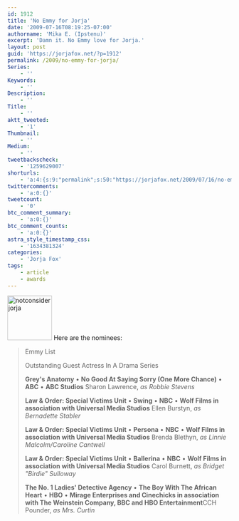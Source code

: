 ```yaml
---
id: 1912
title: 'No Emmy for Jorja'
date: '2009-07-16T08:19:25-07:00'
authorname: 'Mika E. (Ipstenu)'
excerpt: 'Damn it. No Emmy love for Jorja.'
layout: post
guid: 'https://jorjafox.net/?p=1912'
permalink: /2009/no-emmy-for-jorja/
Series:
    - ''
Keywords:
    - ''
Description:
    - ''
Title:
    - ''
aktt_tweeted:
    - '1'
Thumbnail:
    - ''
Medium:
    - ''
tweetbackscheck:
    - '1259629007'
shorturls:
    - 'a:4:{s:9:"permalink";s:50:"https://jorjafox.net/2009/07/16/no-emmy-for-jorja/";s:7:"tinyurl";s:26:"http://tinyurl.com/ylpjxm4";s:4:"isgd";s:18:"http://is.gd/52Xq8";s:5:"bitly";s:19:"http://bit.ly/lJL4k";}'
twittercomments:
    - 'a:0:{}'
tweetcount:
    - '0'
btc_comment_summary:
    - 'a:0:{}'
btc_comment_counts:
    - 'a:0:{}'
astra_style_timestamp_css:
    - '1634381324'
categories:
    - 'Jorja Fox'
tags:
    - article
    - awards
---
```


<a href="//static.jorjafox.net/wordpress/2009/07/notconsiderjorja.jpg"><img src="//static.jorjafox.net/wordpress/2009/07/notconsiderjorja-100x100.jpg" alt="notconsiderjorja" title="notconsiderjorja" width="100" height="100" class="alignleft size-thumbnail wp-image-1913" /></a>  Here are the nominees:

<blockquote>Emmy List

Outstanding Guest Actress In A Drama Series

**Grey's Anatomy** &#8226; **No Good At Saying Sorry (One More Chance)** &#8226; **ABC** &#8226; **ABC Studios**
Sharon Lawrence, _as Robbie Stevens_

**Law &amp; Order: Special Victims Unit** &#8226; **Swing** &#8226; **NBC** &#8226; **Wolf Films in association with Universal Media Studios**
Ellen Burstyn, _as Bernadette Stabler_

**Law &amp; Order: Special Victims Unit** &#8226; **Persona** &#8226; **NBC** &#8226; **Wolf Films in association with Universal Media Studios**
Brenda Blethyn, _as Linnie Malcolm/Caroline Cantwell_

**Law &amp; Order: Special Victims Unit** &#8226; **Ballerina** &#8226; **NBC** &#8226; **Wolf Films in association with Universal Media Studios**
Carol Burnett, _as Bridget "Birdie" Sulloway_

**The No. 1 Ladies' Detective Agency** &#8226; **The Boy With The African Heart** &#8226; **HBO** &#8226; **Mirage Enterprises and Cinechicks in association with The Weinstein Company, BBC and HBO Entertainment**CCH Pounder, _as Mrs. Curtin_</blockquote>
